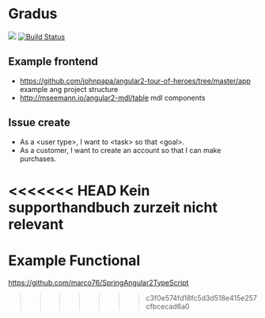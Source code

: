 # Gradus
<a href="https://zenhub.com"><img src="https://raw.githubusercontent.com/ZenHubIO/support/master/zenhub-badge.png"></a>
[![Build Status](https://travis-ci.com/mirioeggmann/gradus.svg?token=DCE1mdUKpiTStoczqzxn&branch=master)](https://travis-ci.com/mirioeggmann/gradus)

## Example frontend
- https://github.com/johnpapa/angular2-tour-of-heroes/tree/master/app example ang project structure
- http://mseemann.io/angular2-mdl/table mdl components

## Issue create
- As a \<user type\>, I want to \<task\> so that \<goal\>.
- As a customer, I want to create an account so that I can make purchases.

<<<<<<< HEAD
Kein supporthandbuch zurzeit nicht relevant
=======

# Example Functional
https://github.com/marco76/SpringAngular2TypeScript
>>>>>>> c3f0e574fd18fc5d3d518e415e257cfbcecad6a0
